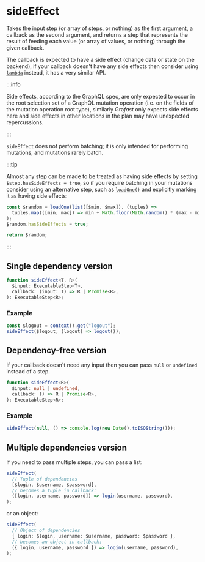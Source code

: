 # sideEffect

Takes the input step (or array of steps, or nothing) as the first argument, a
callback as the second argument, and returns a step that represents the result
of feeding each value (or array of values, or nothing) through the given
callback.

The callback is expected to have a side effect (change data or state on the
backend), if your callback doesn't have any side effects then consider using
[`lambda`](/grafast/step-library/standard-steps/lambda) instead, it has a very
similar API.

:::info

Side effects, according to the GraphQL spec, are only expected to occur in the
root selection set of a GraphQL mutation operation (i.e. on the fields of the
mutation operation root type), similarly Gra*fast* only expects side effects
here and side effects in other locations in the plan may have unexpected
repercussions.

:::

`sideEffect` does not perform batching; it is only intended for performing
mutations, and mutations rarely batch.

:::tip

Almost any step can be made to be treated as having side effects by setting
`$step.hasSideEffects = true`, so if you require batching in your mutations
consider using an alternative step, such as
[`loadOne()`](/grafast/step-library/standard-steps/loadOne) and explicitly
marking it as having side effects:

```ts
const $random = loadOne(list([$min, $max]), (tuples) =>
  tuples.map(([min, max]) => min + Math.floor(Math.random() * (max - min + 1))),
);
$random.hasSideEffects = true;

return $random;
```

:::

## Single dependency version

```ts
function sideEffect<T, R>(
  $input: ExecutableStep<T>,
  callback: (input: T) => R | Promise<R>,
): ExecutableStep<R>;
```

### Example

```ts
const $logout = context().get("logout");
sideEffect($logout, (logout) => logout());
```

## Dependency-free version

If your callback doesn't need any input then you can pass `null` or `undefined`
instead of a step.

```ts
function sideEffect<R>(
  $input: null | undefined,
  callback: () => R | Promise<R>,
): ExecutableStep<R>;
```

### Example

```ts
sideEffect(null, () => console.log(new Date().toISOString()));
```

## Multiple dependencies version

If you need to pass multiple steps, you can pass a list:

```ts
sideEffect(
  // Tuple of dependencies
  [$login, $username, $password],
  // becomes a tuple in callback:
  ([login, username, password]) => login(username, password),
);
```

or an object:

```ts
sideEffect(
  // Object of dependencies
  { login: $login, username: $username, password: $password },
  // becomes an object in callback:
  ({ login, username, password }) => login(username, password),
);
```
